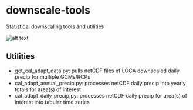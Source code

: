 # downscale-tools
Statistical downscaling tools and utilities

![alt text](https://github.com/bdb3m/statistical_downscaling/blob/master/GCM_Downscaling.drawio.png?raw=true)

## Utilities
- get_cal_adapt_data.py: pulls netCDF files of LOCA downscaled daily precip for multiple GCMs/RCPs
- cal_adapt_annual_precip.py: processes netCDF daily precip into yearly totals for area(s) of interest
- cal_adapt_daily_precip.py: processes netCDF daily precip for area(s) of interest into tabular time series
